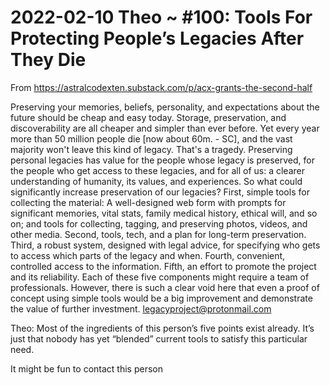 # 2022-02-10 Theo ~ #100: Tools For Protecting People’s Legacies After They Die

From https://astralcodexten.substack.com/p/acx-grants-the-second-half

Preserving your memories, beliefs, personality, and expectations about the future should be cheap and easy today. Storage, preservation, and discoverability are all cheaper and simpler than ever before. Yet every year more than 50 million people die [now about 60m. - SC], and the vast majority won't leave this kind of legacy. That's a tragedy. Preserving personal legacies has value for the people whose legacy is preserved, for the people who get access to these legacies, and for all of us: a clearer understanding of humanity, its values, and experiences. So what could significantly increase preservation of our legacies? First, simple tools for collecting the material: A well-designed web form with prompts for significant memories, vital stats, family medical history, ethical will, and so on; and tools for collecting, tagging, and preserving photos, videos, and other media. Second, tools, tech, and a plan for long-term preservation. Third, a robust system, designed with legal advice, for specifying who gets to access which parts of the legacy and when. Fourth, convenient, controlled access to the information. Fifth, an effort to promote the project and its reliability. Each of these five components might require a team of professionals. However, there is such a clear void here that even a proof of concept using simple tools would be a big improvement and demonstrate the value of further investment. legacyproject@protonmail.com

Theo:
Most of the ingredients of this person’s five points exist already. It’s just that nobody has yet “blended” current tools to satisfy this particular need.

It might be fun to contact this person

